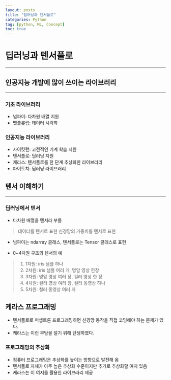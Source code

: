 ```yaml
---
layout: posts
title: "딥러닝과 텐서플로"
categories: Python
tag: [python, ML, Concept]
toc: true
---
```


# 딥러닝과 텐서플로
***

## 인공지능 개발에 많이 쓰이는 라이브러리
***
### 기초 라이브러리
- 넘파이: 다차원 배열 지원
- 맷플롯립: 데이터 시각화

### 인공지능 라이브러리
- 사이킷런: 고전적인 기계 학습 지원
- 텐서플로: 딥러닝 지원
- 케라스: 텐서플로를 한 단계 추상화한 라이브러리
- 파이토치: 딥러닝 라이브러리

## 텐서 이해하기
***
### 딥러닝에서 텐서
- 다차원 배열을 텐서라 부름
> 데이터를 텐서로 표현
> 신경망의 가중치를 텐서로 표현
- 넘파이는 ndarray 클래스, 텐서플로는 Tensor 클래스로 표현

- 0~4차원 구조의 텐서의 예
> 1. 1차원: iris 샘플 하나
> 2. 2차원: iris 샘플 여러 개, 명암 영상 한장
> 3. 3차원: 명암 영상 여러 장, 컬러 영상 한 장
> 4. 4차원: 컬러 영상 여러 장, 컬러 동영상 하나
> 5. 5차원: 철러 동영상 여러 개

## 케라스 프로그래밍
- 텐서플로로 퍼셉트론 프로그래밍하면 신경망 동작을 직접 코딩해야 하는 문제가 있다.
- 케라스는 이런 부담을 덜기 위해 탄생하였다.

### 프로그래밍의 추상화
- 컴퓨터 프로그래밍은 추상화를 높이는 방향으로 발전해 옴
- 텐서플로 자체가 아주 높은 추상화 수준이지만 추가로 추상화할 여지 있음
- 케라스는 이 여지를 활용한 라이브러리 제공